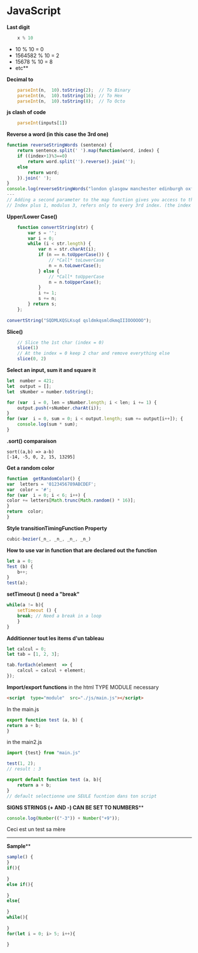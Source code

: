 # JavaScript
**Last digit**
```javascript
	x % 10
```
- 10 % 10 = 0
- 1564582 % 10 = 2
- 15678 % 10 = 8
- etc**

**Decimal to**
```javascript
	parseInt(n,  10).toString(2);  // To Binary
	parseInt(n,  10).toString(16); // To Hex
	parseInt(n,  10).toString(8);  // To Octo
```
**js clash of code**
```javascript
	parseInt(inputs[1])
```
**Reverse a word (in this case the 3rd one)**
```javascript
function reverseStringWords (sentence) { 
	return sentence.split(' ').map(function(word, index) { 
	if ((index+1)%3==0) 
		return word.split('').reverse().join(''); 
	else  
		return word; 
	}).join(' '); 
} 
console.log(reverseStringWords("london glasgow manchester edinburgh oxford liverpool"));
---
// Adding a second parameter to the map function gives you access to the index.
// Index plus 1, modulus 3, refers only to every 3rd index. (the index starts at zero).
```
**Upper/Lower Case()**
```javascript
	function convertString(str) { 
		var s = ''; 
		var i = 0; 
		while (i < str.length) { 
			var n = str.charAt(i);
			if (n == n.toUpperCase()) {
				// *Call* toLowerCase 
				n = n.toLowerCase(); 
			} else { 
				// *Call* toUpperCase
				n = n.toUpperCase(); 
			} 
			i += 1; 
			s += n; 
		} return s; 
	};
	
convertString("SQDMLKQSLKsqd qsldmkqsmldkmqIIIOOOOOO");
```

**Slice()**

```javascript
	// Slice the 1st char (index = 0) 
	slice(1)
	// At the index = 0 keep 2 char and remove everything else
	slice(0, 2)
```
**Select an input, sum it and square it**
```javascript
let  number = 421;
let  output = [];
let  sNumber = number.toString();

for (var  i = 0, len = sNumber.length; i < len; i += 1) {
	output.push(+sNumber.charAt(i));
}
for (var  i = 0, sum = 0; i < output.length; sum += output[i++]); {
	console.log(sum * sum);
}
```
**.sort() comparaison**
```javacript
sort((a,b) => a-b)
[-14, -5, 0, 2, 15, 13295]
```
**Get a random color**
```javascript
function  getRandomColor() {
var  letters = '0123456789ABCDEF';
var  color = '#';
for (var  i = 0; i < 6; i++) {
color += letters[Math.trunc(Math.random() * 16)];
}
return  color;
}
```
**Style  transitionTimingFunction Property**
```javascript
cubic-bezier(_n_, _n_, _n_, _n_)
```
**How to use var in function that are declared out the function**
```javascript
let a = 0;
Test (b) {
	b++;
}
test(a);
```
**setTimeout () need a "break"**
```javascript
while(a != b){
	setTimeout () {
	break; // Need a break in a loop
	}
}
```
**Additionner tout les items d'un tableau**
```javascript
let calcul = 0;
let tab = [1, 2, 3];

tab.forEach(element  => {
	calcul = calcul + element;
});
```
**Import/export functions**
in the html TYPE MODULE necessary
```html
<script  type="module"  src="./js/main.js"></script>
```
In the main.js
```javascript
export function test (a, b) {
return a + b;
}
```
in the main2.js
```javascript
import {test} from "main.js"

test(1, 2);
// result : 3
```
```javascript
export default function test (a, b){
	return a + b;  
}
// default selectionne une SEULE fucntion dans ton script
```
**SIGNS STRINGS (+ AND -) CAN BE SET TO NUMBERS****
```javascript
console.log(Number(("-3")) + Number("+9"));
```






Ceci est un test sa mère





---
**Sample****
```javascript
sample() {
}
if(){
	
}
else if(){
	
}
else{
	
}
while(){
	
}
for(let i = 0; i> 5; i++){
	
}
	
```
<!--stackedit_data:
eyJoaXN0b3J5IjpbMTA3NjgzMjE0OSwxMjQ5MzYyMDk0XX0=
-->